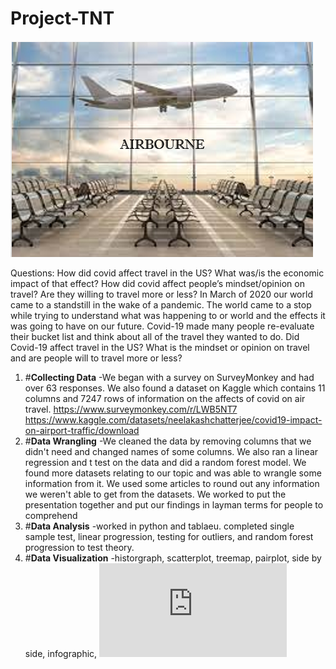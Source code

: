 # Project-TNT
![Type a description of the picture](https://github.com/Team-Dynamite/Project-TNT/blob/main/image%20(6).png)

Questions: How did covid affect travel in the US? What was/is the economic impact of that effect? How did covid affect people’s mindset/opinion on travel? Are they willing to travel more or less?
In March of 2020 our world came to a standstill in the wake of a pandemic. The world came to a stop while trying to understand what was happening to or world and the effects it was going to have on our future. Covid-19 made many people re-evaluate their bucket list and think about all of the travel they wanted to do. Did Covid-19 affect travel in the US? What is the mindset or opinion on travel and are people will to travel more or less?
1.	#**Collecting Data**
      -We began with a survey on SurveyMonkey and had over 63 responses. We also found a dataset on Kaggle which contains 11 columns and 7247 rows of information on the affects of covid on air travel. 
		https://www.surveymonkey.com/r/LWB5NT7 
		https://www.kaggle.com/datasets/neelakashchatterjee/covid19-impact-on-airport-traffic/download
2.	#**Data Wrangling**
      -We cleaned the data by removing columns that we didn't need and changed names of some columns. We also ran a linear regression and t test on the data and did a random forest model. We found more datasets relating to our topic and was able to wrangle some information from it. We used some articles to round out any information we weren't able to get from the datasets. We worked to put the presentation together and put our findings in layman terms for people to comprehend
4.	#**Data Analysis**
      -worked in python and tablaeu. completed single sample test, linear progression, testing for outliers, and random forest progression to test theory. 
5.	#**Data Visualization**
  	  -historgraph, scatterplot, treemap, pairplot, side by side, infographic,
	![infographic](https://github.com/Team-Dynamite/Project-TNT/blob/main/INFOGRAPHIC-TRAVEL%20SURVEY.pdf)


